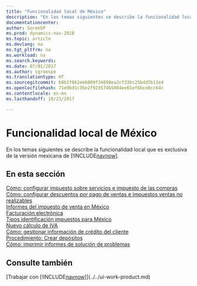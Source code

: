 ```yaml
---
title: "Funcionalidad local de México"
description: "En los temas siguientes se describe la funcionalidad local en la versión mexicana de [!INCLUDE[navnow](../../includes/navnow_md.md)]."
documentationcenter: 
author: SorenGP
ms.prod: dynamics-nav-2018
ms.topic: article
ms.devlang: na
ms.tgt_pltfrm: na
ms.workload: na
ms.search.keywords: 
ms.date: 07/01/2017
ms.author: sgroespe
ms.translationtype: HT
ms.sourcegitcommit: b9b1f062ee6009f34698ea2cf33bc25bdd5b11e4
ms.openlocfilehash: 71e9bd1c35e2f923574b5084ee65ef6bce0cc64c
ms.contentlocale: es-mx
ms.lasthandoff: 10/23/2017

---
```

# <a name="mexico-local-functionality"></a>Funcionalidad local de México
En los temas siguientes se describe la funcionalidad local que es exclusiva de la versión mexicana de [!INCLUDE[navnow](../../includes/navnow_md.md)].  

## <a name="in-this-section"></a>En esta sección  
[Cómo: configurar impuesto sobre servicios e impuesto de las compras](how-to-set-up-use-tax-and-purchase-tax.md)  
[Cómo: configurar descuentos por pago de ventas e impuestos ventas no realizables](how-to-set-up-unrealized-sales-tax-and-sales-payment-discounts.md)  
[Informes del impuesto de venta en México](mexico-sales-tax.md)  
[Facturación electrónica](electronic-invoicing.md)  
[Tipos identificación impuestos para México](tax-identification-types-for-mexico.md)  
[Nuevo cálculo de IVA](vat-recalculation.md)  
[Cómo: gestionar información de crédito del cliente](how-to-manage-customer-credit-information.md)  
[Procedimiento: Crear depósitos](how-to-create-deposits.md)  
[Cómo: imprimir informes de solución de problemas](how-to-print-troubleshooting-reports.md)

## <a name="see-also"></a>Consulte también
[Trabajar con [!INCLUDE[navnow](../../includes/navnow_md.md)]](../../ui-work-product.md)    


